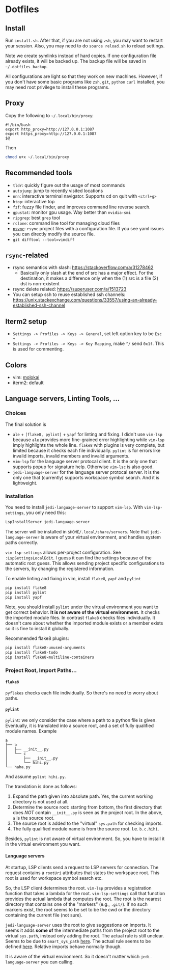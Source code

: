 # Dotfiles

## Install

Run `install.sh`. After that, if you are not using `zsh`, you may want to restart your session. 
Also, you may need to do `source reload.sh` to reload settings.

Note we create symlinks instead of hard copies. If one configuration file already exists, it will be backed up.
The backup file will be saved in `~/.dotfiles_backup`.

All configurations are light so that they work on new machines. 
However, if you don't have some basic programs like `zsh`, `git`, `python` `curl` installed, 
you may need root privilege to install these programs.

## Proxy

Copy the following to `~/.local/bin/proxy`:

```
#!/bin/bash
export http_proxy=http://127.0.0.1:1087
export https_proxy=http://127.0.0.1:1087
$@
```

Then

```bash
chmod u+x ~/.local/bin/proxy
```


## Recommended tools

* `tldr`: quickly figure out the usage of most commands
* `autojump`: jump to recently visited locations
* `nnn`: interactive terminal navigator. Supports cd on quit with `<ctrl+g>`
* `htop`: interactive top
* `fzf`: fuzzy file finder, and improves command line reverse search.
* `gpustat`: monitor gpu usage. Way better than `nvidia-smi`
* `ripgrep`: best `grep` tool
* `rclone`: command line tool for managing cloud files
* [`psync`](https://github.com/lazywei/psync): `rsync` project files with a configuration file. If you see yaml issues you can directly modify the source file.
* `git difftool --tool=vimdiff`

## `rsync`-related

* rsync semantics with slash: https://stackoverflow.com/a/31278462 
  * Basically only slash at the end of src has a major effect. For the destination, it makes a difference only when the (1) src is a file (2) dst is non-existent
* rsync delete related: https://superuser.com/a/1513723
* You can setup ssh to reuse established ssh channels: https://unix.stackexchange.com/questions/33557/using-an-already-established-ssh-channel


## Iterm2 setup

* `Settings -> Profiles -> Keys -> General`, set left option key to be `Esc +`
* `Settings -> Profiles -> Keys -> Key Mapping`, make `^/` send `0x1f`. This is used for commenting. 

## Colors

* vim: [molokai](https://github.com/tomasr/molokai)
* iterm2: default

## Language servers, Linting Tools, ...

### Choices

The final solution is 

* `ale` + `[flake8, pylint]` + `yapf` for linting and fixing. I didn't use `vim-lsp` because `ale` provides more fine-grained error highlighting while `vim-lsp` imply highlights the whole line. `flake8` with plugins is very complete, but limited because it checks each file individually. `pylint` is for errors like invalid imports, invalid members and invalid arguments.
* `vim-lsp` for the language server protocal client. It is the only one that supports popup for signature help. Otherwise `vim-lsc` is also good.
* `jedi-language-server` for the language server protocal server. It is the only one that (currently) supports workspace symbol search. And it is lightweight.

### Installation


You need to install `jedi-language-server` to support `vim-lsp`. With `vim-lsp-settings`, you only need this:

```bash
LspInstallServer jedi-language-server
```

The server will be installed in `$HOME/.local/share/servers`. Note that `jedi-language-server` is aware of your virtual environment, and handles system paths correctly.

`vim-lsp-settings` allows per-project configuration. See `:LspSettingsLocalEdit`. I guess it can find the settings because of the automatic root guess. This allows sending project specific configurations to the servers, by changing the registered information.

To enable linting and fixing in vim, install `flake8`, `yapf` and `pylint`

```bash
pip install flake8
pip install pylint
pip install yapf
```

Note, you should install `pylint` under the virtual environment you want to get correct behavior. **It is not aware of the virtual environment.** It checks the imported module files. In contrast `flake8` checks files individually. It doesn't care about whether the imported module exists or a member exists so it is fine to install it globally.

Recommended flake8 plugins:

```bash
pip install flake8-unused-arguments
pip install flake8-todo
pip install flake8-multiline-containers
```

### Project Root, Import Paths...

#### `flake8`

`pyflakes` checks each file individually. So there's no need to worry about paths.

#### `pylint`

`pylint`: we only consider the case where a path to a python file is given. Eventually, it is translated into a source root, and a set of fully qualified module names. Example

```
a
├── b
│   ├── __init__.py
│   └── c
│       ├── __init__.py
│       └── hihi.py
└── haha.py

```

And assume `pylint hihi.py`.

The translation is done as follows:

1. Expand the path given into absolute path. Yes, the current working directory is not used at all.
2. Determine the source root: starting from bottom, the first directory that does *NOT* contain `__init__.py` is seen as the project root. In the above, `a` is the source root.
3. The source root is added to the "virtual" `sys.path` for checking imports.
4. The fully qualified module name is from the source root. I.e. `b.c.hihi`.

Besides, `pylint` is not aware of virtual environment. So, you have to install it in the virtual environment you want.

#### Language servers

At startup, LSP clients send a request to LSP servers for connection. The request contains a `rootUri` attributes that states the workspace root. This root is used for workspace symbol search etc.

So, the LSP client determines the root. `vim-lsp` provides a registration function that takes a lambda for the root. `vim-lsp-settings` call that function provides the actual lambda that computes the root. The root is the nearest directory that contains one of the "markers" (e.g., `.git/`). If no such markers exist, the root seems to be set to be the cwd or the directory containing the current file (not sure).

`jedi-language-server` uses the root to give suggestions on imports. It seems it adds **some of** the intermediate paths from the project root to the virtual `sys.path`, instead only adding the root. The actual rule is still unclear. Seems to be due to `smart_sys_path` [here](https://jedi.readthedocs.io/en/latest/docs/api.html#jedi.Project). The actual rule seems to be defined [here](https://github.com/davidhalter/jedi/blob/44d77523b387e008a6d228c9641df95cb08233dc/jedi/api/project.py#L202). Relative imports behave normally though.

It is aware of the virtual environment. So it doesn't matter which `jedi-language-server` you can calling.
